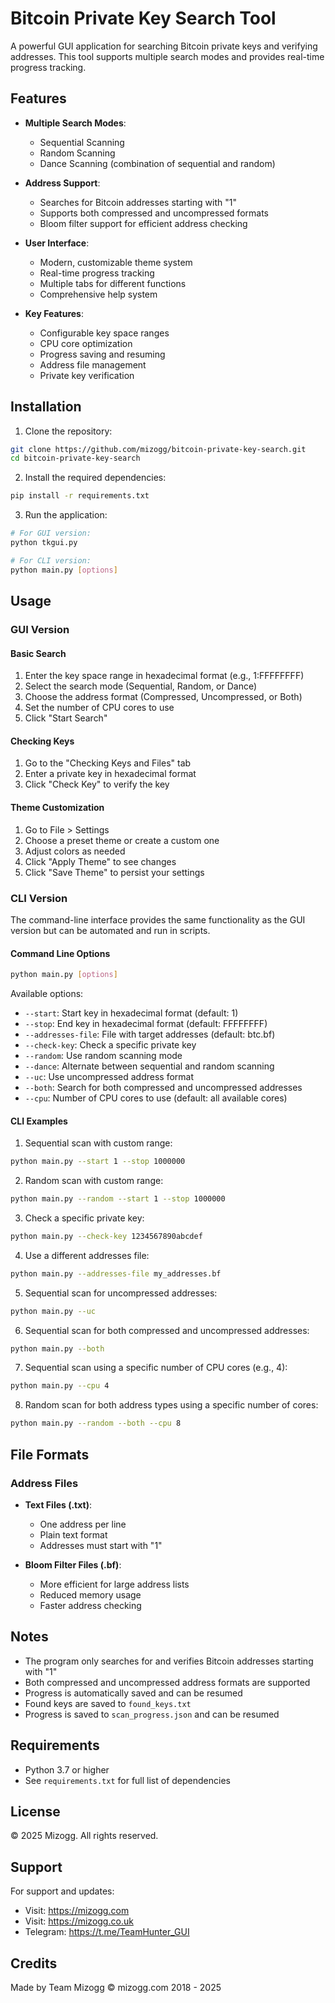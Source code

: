 # Bitcoin Private Key Search Tool

A powerful GUI application for searching Bitcoin private keys and verifying addresses. This tool supports multiple search modes and provides real-time progress tracking.

## Features

- **Multiple Search Modes**:
  - Sequential Scanning
  - Random Scanning
  - Dance Scanning (combination of sequential and random)

- **Address Support**:
  - Searches for Bitcoin addresses starting with "1"
  - Supports both compressed and uncompressed formats
  - Bloom filter support for efficient address checking

- **User Interface**:
  - Modern, customizable theme system
  - Real-time progress tracking
  - Multiple tabs for different functions
  - Comprehensive help system

- **Key Features**:
  - Configurable key space ranges
  - CPU core optimization
  - Progress saving and resuming
  - Address file management
  - Private key verification

## Installation

1. Clone the repository:
```bash
git clone https://github.com/mizogg/bitcoin-private-key-search.git
cd bitcoin-private-key-search
```

2. Install the required dependencies:
```bash
pip install -r requirements.txt
```

3. Run the application:
```bash
# For GUI version:
python tkgui.py

# For CLI version:
python main.py [options]
```

## Usage

### GUI Version
#### Basic Search
1. Enter the key space range in hexadecimal format (e.g., 1:FFFFFFFF)
2. Select the search mode (Sequential, Random, or Dance)
3. Choose the address format (Compressed, Uncompressed, or Both)
4. Set the number of CPU cores to use
5. Click "Start Search"

#### Checking Keys
1. Go to the "Checking Keys and Files" tab
2. Enter a private key in hexadecimal format
3. Click "Check Key" to verify the key

#### Theme Customization
1. Go to File > Settings
2. Choose a preset theme or create a custom one
3. Adjust colors as needed
4. Click "Apply Theme" to see changes
5. Click "Save Theme" to persist your settings

### CLI Version
The command-line interface provides the same functionality as the GUI version but can be automated and run in scripts.

#### Command Line Options
```bash
python main.py [options]
```

Available options:
- `--start`: Start key in hexadecimal format (default: 1)
- `--stop`: End key in hexadecimal format (default: FFFFFFFF)
- `--addresses-file`: File with target addresses (default: btc.bf)
- `--check-key`: Check a specific private key
- `--random`: Use random scanning mode
- `--dance`: Alternate between sequential and random scanning
- `--uc`: Use uncompressed address format
- `--both`: Search for both compressed and uncompressed addresses
- `--cpu`: Number of CPU cores to use (default: all available cores)

#### CLI Examples

1. Sequential scan with custom range:
```bash
python main.py --start 1 --stop 1000000
```

2. Random scan with custom range:
```bash
python main.py --random --start 1 --stop 1000000
```

3. Check a specific private key:
```bash
python main.py --check-key 1234567890abcdef
```

4. Use a different addresses file:
```bash
python main.py --addresses-file my_addresses.bf
```

5. Sequential scan for uncompressed addresses:
```bash
python main.py --uc
```

6. Sequential scan for both compressed and uncompressed addresses:
```bash
python main.py --both
```

7. Sequential scan using a specific number of CPU cores (e.g., 4):
```bash
python main.py --cpu 4
```

8. Random scan for both address types using a specific number of cores:
```bash
python main.py --random --both --cpu 8
```

## File Formats

### Address Files
- **Text Files (.txt)**:
  - One address per line
  - Plain text format
  - Addresses must start with "1"

- **Bloom Filter Files (.bf)**:
  - More efficient for large address lists
  - Reduced memory usage
  - Faster address checking

## Notes

- The program only searches for and verifies Bitcoin addresses starting with "1"
- Both compressed and uncompressed address formats are supported
- Progress is automatically saved and can be resumed
- Found keys are saved to `found_keys.txt`
- Progress is saved to `scan_progress.json` and can be resumed

## Requirements

- Python 3.7 or higher
- See `requirements.txt` for full list of dependencies

## License

© 2025 Mizogg. All rights reserved.

## Support

For support and updates:
- Visit: https://mizogg.com
- Visit: https://mizogg.co.uk
- Telegram: https://t.me/TeamHunter_GUI

## Credits

Made by Team Mizogg
© mizogg.com 2018 - 2025

